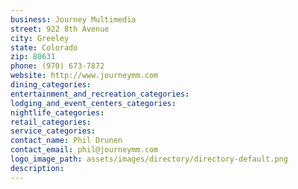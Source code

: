```yaml
---
business: Journey Multimedia
street: 922 8th Avenue
city: Greeley
state: Colorado
zip: 80631
phone: (970) 673-7872
website: http://www.journeymm.com
dining_categories: 
entertainment_and_recreation_categories: 
lodging_and_event_centers_categories: 
nightlife_categories: 
retail_categories: 
service_categories: 
contact_name: Phil Drunen
contact_email: phil@journeymm.com
logo_image_path: assets/images/directory/directory-default.png
description: 
---
```

